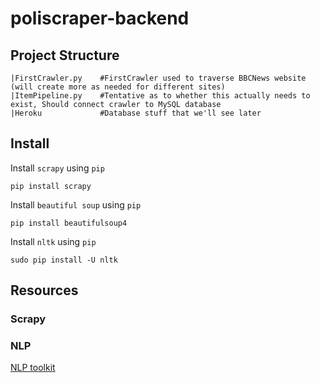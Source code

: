 # poliscraper-backend

## Project Structure
```
|FirstCrawler.py    #FirstCrawler used to traverse BBCNews website (will create more as needed for different sites)
|ItemPipeline.py    #Tentative as to whether this actually needs to exist, Should connect crawler to MySQL database
|Heroku             #Database stuff that we'll see later
```

## Install

Install `scrapy` using `pip`

`pip install scrapy`

Install `beautiful soup` using `pip`

`pip install beautifulsoup4`

Install `nltk` using `pip`

`sudo pip install -U nltk`

## Resources

### Scrapy

### NLP

[NLP toolkit](http://www.nltk.org/)
